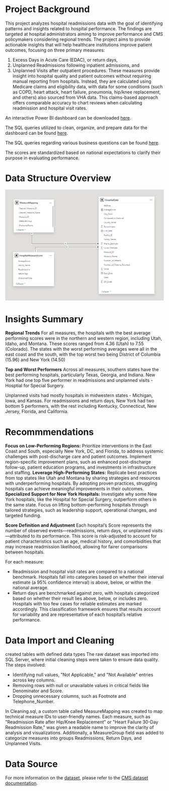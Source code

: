 # Project Background
This project analyzes hospital readmissions data with the goal of identifying patterns and insights related to hospital performance. The findings are targeted at hospital administrators aiming to improve performance and CMS policymakers considering regional trends. The project aims to provide actionable insights that will help healthcare institutions improve patient outcomes, focusing on three primary measures:
1. Excess Days in Acute Care (EDAC), or return days,
2. Unplanned Readmissions following inpatient admissions, and
3. Unplanned Visits after outpatient procedures.
These measures provide insight into hospital quality and patient outcomes without requiring manual reporting from hospitals. Instead, they are calculated using Medicare claims and eligibility data, with data for some conditions (such as COPD, heart attack, heart failure, pneumonia, hip/knee replacement, and others) also sourced from VHA data. This claims-based approach offers comparable accuracy to chart reviews when calculating readmission and hospital visit rates.

An interactive Power BI dashboard can be downloaded [here](https://thetexthubllc-my.sharepoint.com/:u:/g/personal/mark_manaloto_thetexthub_com/EU89TJB1Ky5Nibv5BEbI5IoBwr63kmqy2LvV-8dNzh7FfQ?e=Uade9E).

The SQL queries utilized to clean, organize, and prepare data for the dashboard can be found [here](https://github.com/ManalotoM/Hospital-Readmissions/blob/main/Cleaning.sql).

The SQL queries regarding various business questions can be found [here](https://github.com/ManalotoM/Hospital-Readmissions/blob/main/Analysis.sql).

The scores are standardized based on national expectations to clarify their purpose in evaluating performance.

# Data Structure Overview
![Schema Diagram](images/readmissions_schema.png)

# Insights Summary
**Regional Trends**
For all measures, the hospitals with the best average performing scores were in the northern and western region, including Utah, Idaho, and Montana. These scores ranged from 4.36 (Utah) to 7.55 (Colorado). The states with the worst performing averages were all in the east coast and the south, with the top worst two being District of Columbia (15.96) and New York (14.50)

**Top and Worst Performers**
Across all measures, southern states have the best performing hospitals, particularly Texas, Georgia, and Indiana. New York had one top five performer in readmissions and unplanned visits - Hosptial for Special Surgery.

Unplanned visits had mostly hospitals in midwestern states - Michigan, Iowa, and Kansas. For readmissions and return days, New York had two bottom 5 performers, with the rest including Kentucky, Connecticut, New Jersey, Florida, and California.

# Recommmendations
**Focus on Low-Performing Regions:** Prioritize interventions in the East Coast and South, especially New York, DC, and Florida, to address systemic challenges with post-discharge care and patient outcomes. Implement region-specific improvement plans, such as enhanced post-discharge follow-up, patient education programs, and investments in infrastructure and staffing.
**Leverage High-Performing States:** Replicate best practices from top states like Utah and Montana by sharing strategies and resources with underperforming hospitals. By adopting proven practices, struggling hospitals can achieve meaningful improvements in their outcomes.
**Specialized Support for New York Hospitals:** Investigate why some New York hospitals, like the Hospital for Special Surgery, outperform others in the same state. Focus on lifting bottom-performing hospitals through tailored strategies, such as leadership support, operational changes, and targeted funding.

**Score Definition and Adjustment**
Each hospital’s Score represents the number of observed events—readmissions, return days, or unplanned visits—attributed to its performance. This score is risk-adjusted to account for patient characteristics such as age, medical history, and comorbidities that may increase readmission likelihood, allowing for fairer comparisons between hospitals.

For each measure:
- Readmission and hospital visit rates are compared to a national benchmark. Hospitals fall into categories based on whether their interval estimate (a 95% confidence interval) is above, below, or within the national average.
- Return days are benchmarked against zero, with hospitals categorized based on whether their result lies above, below, or includes zero.
Hospitals with too few cases for reliable estimates are marked accordingly. This classification framework ensures that results account for variability and are representative of each hospital’s relative performance.

# Data Import and Cleaning
created tables with defined data types
The raw dataset was imported into SQL Server, where initial cleaning steps were taken to ensure data quality. The steps involved:
- Identifying null values, "Not Applicable," and "Not Available" entries across key columns.
- Removing rows with null or unavailable values in critical fields like Denominator and Score.
- Dropping unnecessary columns, such as Footnote and Telephone_Number.

In Cleaning.sql, a custom table called MeasureMapping was created to map technical measure IDs to user-friendly names. Each measure, such as "Readmission Rate after Hip/Knee Replacement" or "Heart Failure 30-Day Readmission Rate," was given a readable name to improve the clarity of analysis and visualizations. Additionally, a MeasureGroup field was added to categorize measures into groups Readmissions, Return Days, and Unplanned Visits.

# Data Source
For more information on the [dataset](https://data.cms.gov/provider-data/dataset/632h-zaca#data-table), please refer to the [CMS dataset documentation]([https://data.cms.gov/provider-data/dataset/632h-zaca#data-table](https://data.cms.gov/provider-data/topics/hospitals/unplanned-hospital-visits)).

